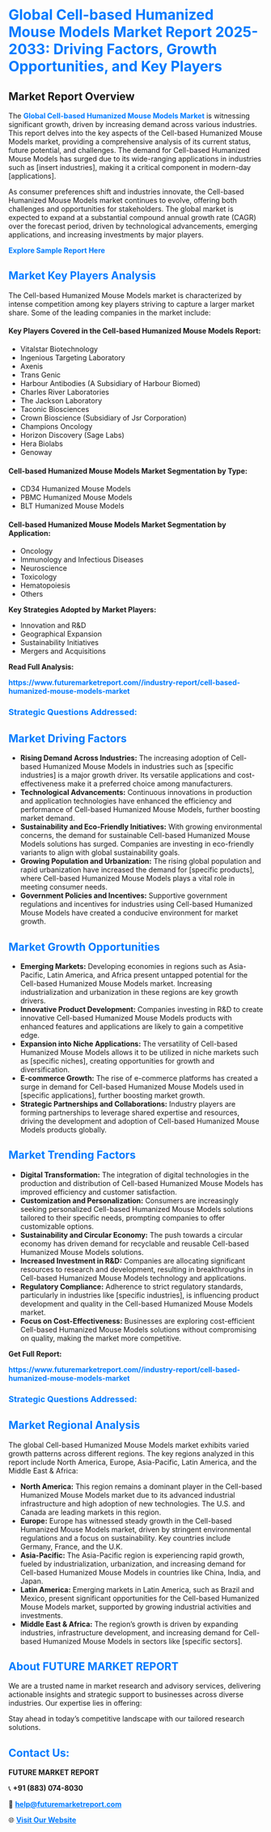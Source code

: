 <h1 style="color: #007BFF;">Global Cell-based Humanized Mouse Models Market Report 2025-2033: Driving Factors, Growth Opportunities, and Key Players</h1>

<section id="overview">
<h2>Market Report Overview</h2>
<p>The <a href="https://www.futuremarketreport.com//industry-report/cell-based-humanized-mouse-models-market" style="color: #007BFF; text-decoration: none;"><strong>Global Cell-based Humanized Mouse Models Market</strong></a> is witnessing significant growth, driven by increasing demand across various industries. This report delves into the key aspects of the Cell-based Humanized Mouse Models market, providing a comprehensive analysis of its current status, future potential, and challenges. The demand for Cell-based Humanized Mouse Models has surged due to its wide-ranging applications in industries such as [insert industries], making it a critical component in modern-day [applications].</p>
<p>As consumer preferences shift and industries innovate, the Cell-based Humanized Mouse Models market continues to evolve, offering both challenges and opportunities for stakeholders. The global market is expected to expand at a substantial compound annual growth rate (CAGR) over the forecast period, driven by technological advancements, emerging applications, and increasing investments by major players.</p>
</section>

<section id="overview">
<p><a href="https://www.futuremarketreport.com//request-sample/reportId=54725" style="color: #007BFF; text-decoration: none;"><strong>Explore Sample Report Here</strong></a></p>
</section>

<section id="key-players">
<h2 style="color: #007BFF;">Market Key Players Analysis</h2>
<p>The Cell-based Humanized Mouse Models market is characterized by intense competition among key players striving to capture a larger market share. Some of the leading companies in the market include:</p>
<h4>Key Players Covered in the Cell-based Humanized Mouse Models Report:</h4>
<ul><li>Vitalstar Biotechnology</li><li>Ingenious Targeting Laboratory</li><li>Axenis</li><li>Trans Genic</li><li>Harbour Antibodies (A Subsidiary of Harbour Biomed)</li><li>Charles River Laboratories</li><li>The Jackson Laboratory</li><li>Taconic Biosciences</li><li>Crown Bioscience (Subsidiary of Jsr Corporation)</li><li>Champions Oncology</li><li>Horizon Discovery (Sage Labs)</li><li>Hera Biolabs</li><li>Genoway</li></ul>
<h4>Cell-based Humanized Mouse Models Market Segmentation by Type:</h4>
<ul><li>CD34 Humanized Mouse Models</li><li>PBMC Humanized Mouse Models</li><li>BLT Humanized Mouse Models</li></ul>

<h4>Cell-based Humanized Mouse Models Market Segmentation by Application:</h4>
<ul><li>Oncology</li><li>Immunology and Infectious Diseases</li><li>Neuroscience</li><li>Toxicology</li><li>Hematopoiesis</li><li>Others</li></ul>
<p><strong>Key Strategies Adopted by Market Players:</strong></p>
<ul>
<li>Innovation and R&D</li>
<li>Geographical Expansion</li>
<li>Sustainability Initiatives</li>
<li>Mergers and Acquisitions</li>
</ul>
</section>

<section>
<p><strong>Read Full Analysis: </strong></p><a href="https://www.futuremarketreport.com//industry-report/cell-based-humanized-mouse-models-market" style="color: #007BFF; text-decoration: none;"><strong>https://www.futuremarketreport.com//industry-report/cell-based-humanized-mouse-models-market</strong></a>
<h3 style="color: #007BFF;">Strategic Questions Addressed:</h3>
</section>

<section id="driving-factors">
<h2 style="color: #007BFF;">Market Driving Factors</h2>
<ul>
<li><strong>Rising Demand Across Industries:</strong> The increasing adoption of Cell-based Humanized Mouse Models in industries such as [specific industries] is a major growth driver. Its versatile applications and cost-effectiveness make it a preferred choice among manufacturers.</li>
<li><strong>Technological Advancements:</strong> Continuous innovations in production and application technologies have enhanced the efficiency and performance of Cell-based Humanized Mouse Models, further boosting market demand.</li>
<li><strong>Sustainability and Eco-Friendly Initiatives:</strong> With growing environmental concerns, the demand for sustainable Cell-based Humanized Mouse Models solutions has surged. Companies are investing in eco-friendly variants to align with global sustainability goals.</li>
<li><strong>Growing Population and Urbanization:</strong> The rising global population and rapid urbanization have increased the demand for [specific products], where Cell-based Humanized Mouse Models plays a vital role in meeting consumer needs.</li>
<li><strong>Government Policies and Incentives:</strong> Supportive government regulations and incentives for industries using Cell-based Humanized Mouse Models have created a conducive environment for market growth.</li>
</ul>
</section>

<section id="growth-opportunities">
<h2 style="color: #007BFF;">Market Growth Opportunities</h2>
<ul>
<li><strong>Emerging Markets:</strong> Developing economies in regions such as Asia-Pacific, Latin America, and Africa present untapped potential for the Cell-based Humanized Mouse Models market. Increasing industrialization and urbanization in these regions are key growth drivers.</li>
<li><strong>Innovative Product Development:</strong> Companies investing in R&D to create innovative Cell-based Humanized Mouse Models products with enhanced features and applications are likely to gain a competitive edge.</li>
<li><strong>Expansion into Niche Applications:</strong> The versatility of Cell-based Humanized Mouse Models allows it to be utilized in niche markets such as [specific niches], creating opportunities for growth and diversification.</li>
<li><strong>E-commerce Growth:</strong> The rise of e-commerce platforms has created a surge in demand for Cell-based Humanized Mouse Models used in [specific applications], further boosting market growth.</li>
<li><strong>Strategic Partnerships and Collaborations:</strong> Industry players are forming partnerships to leverage shared expertise and resources, driving the development and adoption of Cell-based Humanized Mouse Models products globally.</li>
</ul>
</section>

<section id="trending-factors">
<h2 style="color: #007BFF;">Market Trending Factors</h2>
<ul>
<li><strong>Digital Transformation:</strong> The integration of digital technologies in the production and distribution of Cell-based Humanized Mouse Models has improved efficiency and customer satisfaction.</li>
<li><strong>Customization and Personalization:</strong> Consumers are increasingly seeking personalized Cell-based Humanized Mouse Models solutions tailored to their specific needs, prompting companies to offer customizable options.</li>
<li><strong>Sustainability and Circular Economy:</strong> The push towards a circular economy has driven demand for recyclable and reusable Cell-based Humanized Mouse Models solutions.</li>
<li><strong>Increased Investment in R&D:</strong> Companies are allocating significant resources to research and development, resulting in breakthroughs in Cell-based Humanized Mouse Models technology and applications.</li>
<li><strong>Regulatory Compliance:</strong> Adherence to strict regulatory standards, particularly in industries like [specific industries], is influencing product development and quality in the Cell-based Humanized Mouse Models market.</li>
<li><strong>Focus on Cost-Effectiveness:</strong> Businesses are exploring cost-efficient Cell-based Humanized Mouse Models solutions without compromising on quality, making the market more competitive.</li>
</ul>
</section>

<section>
<p><strong>Get Full Report: </strong></p><a href="https://www.futuremarketreport.com//industry-report/cell-based-humanized-mouse-models-market" style="color: #007BFF; text-decoration: none;"><strong>https://www.futuremarketreport.com//industry-report/cell-based-humanized-mouse-models-market</strong></a>
<h3 style="color: #007BFF;">Strategic Questions Addressed:</h3>
</section>


<section id="regional-analysis">
<h2 style="color: #007BFF;">Market Regional Analysis</h2>
<p>The global Cell-based Humanized Mouse Models market exhibits varied growth patterns across different regions. The key regions analyzed in this report include North America, Europe, Asia-Pacific, Latin America, and the Middle East & Africa:</p>
<ul>
<li><strong>North America:</strong> This region remains a dominant player in the Cell-based Humanized Mouse Models market due to its advanced industrial infrastructure and high adoption of new technologies. The U.S. and Canada are leading markets in this region.</li>
<li><strong>Europe:</strong> Europe has witnessed steady growth in the Cell-based Humanized Mouse Models market, driven by stringent environmental regulations and a focus on sustainability. Key countries include Germany, France, and the U.K.</li>
<li><strong>Asia-Pacific:</strong> The Asia-Pacific region is experiencing rapid growth, fueled by industrialization, urbanization, and increasing demand for Cell-based Humanized Mouse Models in countries like China, India, and Japan.</li>
<li><strong>Latin America:</strong> Emerging markets in Latin America, such as Brazil and Mexico, present significant opportunities for the Cell-based Humanized Mouse Models market, supported by growing industrial activities and investments.</li>
<li><strong>Middle East & Africa:</strong> The region’s growth is driven by expanding industries, infrastructure development, and increasing demand for Cell-based Humanized Mouse Models in sectors like [specific sectors].</li>
</ul>
</section>

<footer>
<h2 style="color: #007BFF;">About FUTURE MARKET REPORT</h2>
<p>We are a trusted name in market research and advisory services, delivering actionable insights and strategic support to businesses across diverse industries. Our expertise lies in offering:</p>

<p>Stay ahead in today’s competitive landscape with our tailored research solutions.</p>

<h2 style="color: #007BFF;">Contact Us:</h2>
<p><strong>FUTURE MARKET REPORT</strong></p>
<p>📞 <strong>+91 (883) 074-8030</strong></p>
<p>📧 <strong><a href="mailto:help@futuremarketreport.com" style="color: #007BFF;">help@futuremarketreport.com</a></strong></p>
<p>🌐 <strong><a href="https://www.futuremarketreport.com/" style="color: #007BFF;">Visit Our Website</a></strong></p>
</footer>
